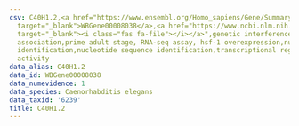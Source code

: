 ```yaml
---
csv: C40H1.2,<a href="https://www.ensembl.org/Homo_sapiens/Gene/Summary?db=core;g=WBGene00008038"
  target="_blank">WBGene00008038</a>,<a href="https://www.ncbi.nlm.nih.gov/pubmed/30894454"
  target="_blank"><i class="fas fa-file"></i></a>",genetic interference,functional
  association,prime adult stage, RNA-seq assay, hsf-1 overexpression,nucleotide sequence
  identification,nucleotide sequence identification,transcriptional regulation,up-regulates
  activity
data_alias: C40H1.2
data_id: WBGene00008038
data_numevidence: 1
data_species: Caenorhabditis elegans
data_taxid: '6239'
title: C40H1.2
---
```

